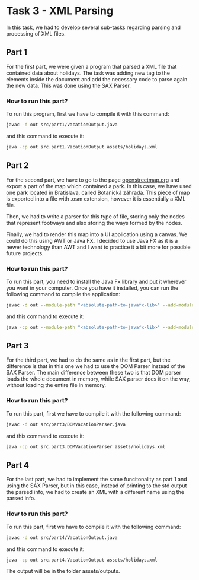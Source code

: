 # Task 3 - XML Parsing

In this task, we had to develop several sub-tasks regarding parsing and processing of XML
files. 

## Part 1

For the first part, we were given a program that parsed a XML file that contained data about 
holidays. The task was adding new tag to the elements inside the document and add the necessary
code to parse again the new data. This was done using the SAX Parser.

### How to run this part?

To run this program, first we have to compile it with this command:

```bash
javac -d out src/part1/VacationOutput.java
```

and this command to execute it:

```bash
java -cp out src.part1.VacationOutput assets/holidays.xml
```

## Part 2

For the second part, we have to go to the page [openstreetmap.org](https://openstreetmap.org) and
export a part of the map which contained a park. In this case, we have used one park
located in Bratislava, called Botanická záhrada. This piece of map is exported into a file
with .osm extension, however it is essentially a XML file.

Then, we had to write a parser for this type of file, storing only the nodes that represent 
footways and also storing the ways formed by the nodes.

Finally, we had to render this map into a UI application using a canvas. We could do this
using AWT or Java FX. I decided to use Java FX as it is a newer technology than AWT and I 
want to practice it a bit more for possible future projects.

### How to run this part?

To run this part, you need to install the Java Fx library and put it wherever you want in your computer.
Once you have it installed, you can run the following command to compile the application:

```bash
javac -d out --module-path "<absolute-path-to-javafx-lib>" --add-modules javafx.controls,javafx.fxml src/part2/OSMApp.java
```

and this command to execute it:

```bash
java -cp out --module-path "<absolute-path-to-javafx-lib>" --add-modules javafx.controls,javafx.fxml src.part2.OSMApp assets/map.osm
```

## Part 3

For the third part, we had to do the same as in the first part, but the difference is that in
this one we had to use the DOM Parser instead of the SAX Parser. The main difference between these
two is that DOM parser loads the whole document in memory, while SAX parser does it on the way,
without loading the entire file in memory.

### How to run this part?

To run this part, first we have to compile it with the following command:

```bash
javac -d out src/part3/DOMVacationParser.java
```

and this command to execute it:

```bash
java -cp out src.part3.DOMVacationParser assets/holidays.xml
```

## Part 4

For the last part, we had to implement the same funcitonality as part 1 and
using the SAX Parser, but in this case, instead of printing to the std
output the parsed info, we had to create an XML with a different name using 
the parsed info.

### How to run this part?

To run this part, first we have to compile it with the following command:

```bash
javac -d out src/part4/VacationOutput.java
```

and this command to execute it:

```bash
java -cp out src.part4.VacationOutput assets/holidays.xml
```

The output will be in the folder assets/outputs. 